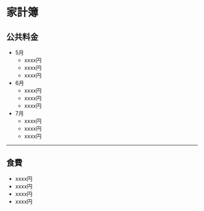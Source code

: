 ﻿# 家計簿
## 公共料金
- 5月
  - xxxx円
  - xxxx円
  - xxxx円
- 6月
  - xxxx円
  - xxxx円
  - xxxx円
- 7月
  - xxxx円
  - xxxx円
  - xxxx円
----
## 食費
  - xxxx円
  - xxxx円
  - xxxx円
  - xxxx円

